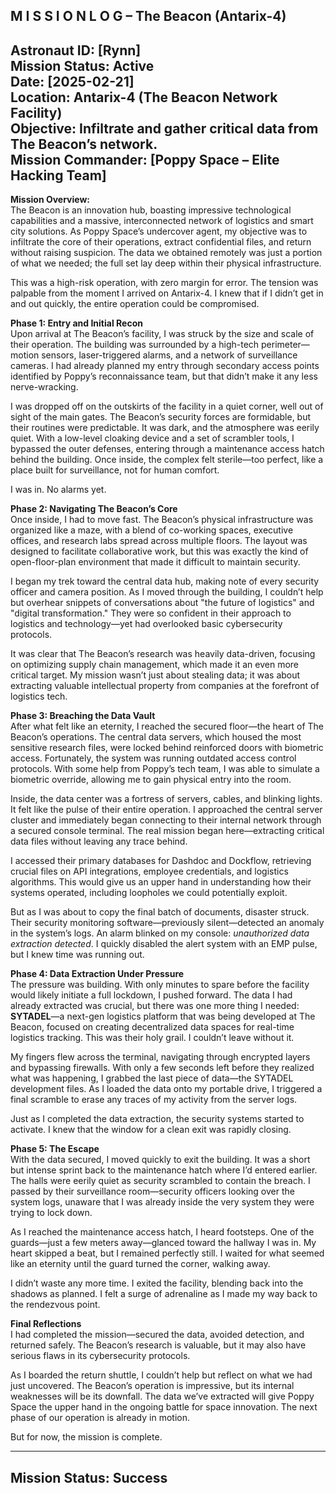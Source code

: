 M I S S I O N  L O G  –  The Beacon (Antarix-4)  
--------------------------------------------------------------
Astronaut ID: [Rynn]  
Mission Status: **Active**  
Date: [2025-02-21]  
Location: **Antarix-4 (The Beacon Network Facility)**  
Objective: **Infiltrate and gather critical data from The Beacon’s network.**  
Mission Commander: [Poppy Space – Elite Hacking Team]  
--------------------------------------------------------------

**Mission Overview:**  
The Beacon is an innovation hub, boasting impressive technological capabilities and a massive, interconnected network of logistics and smart city solutions. As Poppy Space’s undercover agent, my objective was to infiltrate the core of their operations, extract confidential files, and return without raising suspicion. The data we obtained remotely was just a portion of what we needed; the full set lay deep within their physical infrastructure. 

This was a high-risk operation, with zero margin for error. The tension was palpable from the moment I arrived on Antarix-4. I knew that if I didn’t get in and out quickly, the entire operation could be compromised.

**Phase 1: Entry and Initial Recon**  
Upon arrival at The Beacon’s facility, I was struck by the size and scale of their operation. The building was surrounded by a high-tech perimeter—motion sensors, laser-triggered alarms, and a network of surveillance cameras. I had already planned my entry through secondary access points identified by Poppy’s reconnaissance team, but that didn’t make it any less nerve-wracking.  

I was dropped off on the outskirts of the facility in a quiet corner, well out of sight of the main gates. The Beacon’s security forces are formidable, but their routines were predictable. It was dark, and the atmosphere was eerily quiet. With a low-level cloaking device and a set of scrambler tools, I bypassed the outer defenses, entering through a maintenance access hatch behind the building. Once inside, the complex felt sterile—too perfect, like a place built for surveillance, not for human comfort.

I was in. No alarms yet.  

**Phase 2: Navigating The Beacon’s Core**  
Once inside, I had to move fast. The Beacon’s physical infrastructure was organized like a maze, with a blend of co-working spaces, executive offices, and research labs spread across multiple floors. The layout was designed to facilitate collaborative work, but this was exactly the kind of open-floor-plan environment that made it difficult to maintain security.  

I began my trek toward the central data hub, making note of every security officer and camera position. As I moved through the building, I couldn’t help but overhear snippets of conversations about "the future of logistics" and "digital transformation." They were so confident in their approach to logistics and technology—yet had overlooked basic cybersecurity protocols.  

It was clear that The Beacon’s research was heavily data-driven, focusing on optimizing supply chain management, which made it an even more critical target. My mission wasn’t just about stealing data; it was about extracting valuable intellectual property from companies at the forefront of logistics tech.  

**Phase 3: Breaching the Data Vault**  
After what felt like an eternity, I reached the secured floor—the heart of The Beacon’s operations. The central data servers, which housed the most sensitive research files, were locked behind reinforced doors with biometric access. Fortunately, the system was running outdated access control protocols. With some help from Poppy’s tech team, I was able to simulate a biometric override, allowing me to gain physical entry into the room.  

Inside, the data center was a fortress of servers, cables, and blinking lights. It felt like the pulse of their entire operation. I approached the central server cluster and immediately began connecting to their internal network through a secured console terminal. The real mission began here—extracting critical data files without leaving any trace behind.  

I accessed their primary databases for Dashdoc and Dockflow, retrieving crucial files on API integrations, employee credentials, and logistics algorithms. This would give us an upper hand in understanding how their systems operated, including loopholes we could potentially exploit.  

But as I was about to copy the final batch of documents, disaster struck. Their security monitoring software—previously silent—detected an anomaly in the system’s logs. An alarm blinked on my console: *unauthorized data extraction detected*. I quickly disabled the alert system with an EMP pulse, but I knew time was running out.  

**Phase 4: Data Extraction Under Pressure**  
The pressure was building. With only minutes to spare before the facility would likely initiate a full lockdown, I pushed forward. The data I had already extracted was crucial, but there was one more thing I needed: **SYTADEL**—a next-gen logistics platform that was being developed at The Beacon, focused on creating decentralized data spaces for real-time logistics tracking. This was their holy grail. I couldn’t leave without it.  

My fingers flew across the terminal, navigating through encrypted layers and bypassing firewalls. With only a few seconds left before they realized what was happening, I grabbed the last piece of data—the SYTADEL development files. As I loaded the data onto my portable drive, I triggered a final scramble to erase any traces of my activity from the server logs.  

Just as I completed the data extraction, the security systems started to activate. I knew that the window for a clean exit was rapidly closing.  

**Phase 5: The Escape**  
With the data secured, I moved quickly to exit the building. It was a short but intense sprint back to the maintenance hatch where I’d entered earlier. The halls were eerily quiet as security scrambled to contain the breach. I passed by their surveillance room—security officers looking over the system logs, unaware that I was already inside the very system they were trying to lock down.  

As I reached the maintenance access hatch, I heard footsteps. One of the guards—just a few meters away—glanced toward the hallway I was in. My heart skipped a beat, but I remained perfectly still. I waited for what seemed like an eternity until the guard turned the corner, walking away.  

I didn’t waste any more time. I exited the facility, blending back into the shadows as planned. I felt a surge of adrenaline as I made my way back to the rendezvous point.  

**Final Reflections**  
I had completed the mission—secured the data, avoided detection, and returned safely. The Beacon’s research is valuable, but it may also have serious flaws in its cybersecurity protocols.

As I boarded the return shuttle, I couldn’t help but reflect on what we had just uncovered. The Beacon’s operation is impressive, but its internal weaknesses will be its downfall. The data we’ve extracted will give Poppy Space the upper hand in the ongoing battle for space innovation. The next phase of our operation is already in motion.  

But for now, the mission is complete.  

--------------------------------------------------------------
Mission Status: **Success**  
--------------------------------------------------------------
